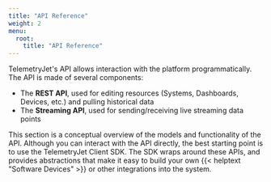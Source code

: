 ```yaml
---
title: "API Reference"
weight: 2
menu:
  root:
    title: "API Reference"
---
```

TelemetryJet's API allows interaction with the platform programmatically. The API is made of several components:

- The __REST API__, used for editing resources (Systems, Dashboards, Devices, etc.) and pulling historical data
- The __Streaming API__, used for sending/receiving live streaming data points

This section is a conceptual overview of the models and functionality of the API. Although you can interact with the API directly, the best starting point is to use the TelemetryJet Client SDK. The SDK wraps around these APIs, and provides abstractions that make it easy to build your own {{< helptext "Software Devices" >}} or other integrations into the system.
